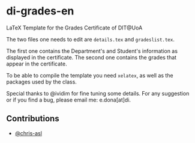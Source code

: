 # di-grades-en
LaTeX Template for the Grades Certificate of DIT@UoA

The two files one needs to edit are `details.tex` and `gradeslist.tex`.

The first one contains the Department's and Student's information as displayed in the certificate.
The second one contains the grades that appear in the certificate.

To be able to compile the template you need `xelatex`, as well as the packages used by the class.

Special thanks to @ividim for fine tuning some details.
For any suggestion or if you find a bug, please email me: e.dona[at]di. 

## Contributions

* [@chris-asl](https://github.com/chris-asl)
